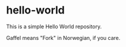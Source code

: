 # hello-world

This is a simple Hello World repository.

Gaffel means "Fork" in Norwegian, if you care.
